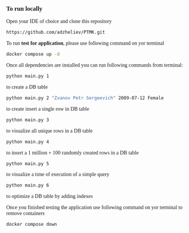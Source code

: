 <span style="font-family: Tahoma;"> 

### To run locally

Open your IDE of choice and clone this repository

```bash
https://github.com/adzheliev/PTMK.git
```
To run **test for application**, please use following command on yor terminal

```bash
docker compose up -d
```

Once all dependencies are installed you can run following commands from terminal:

```bash
python main.py 1
```
to create a DB table

```bash
python main.py 2 "Zvanov Petr Sergeevich" 2009-07-12 Female  
```
to create insert a single row in DB table

```bash
python main.py 3
```
to visualize all unique rows in a DB table

```bash
python main.py 4
```
to insert a 1 million + 100 randomly created rows in a DB table

```bash
python main.py 5
```
to visualize a time of execution of a simple query

```bash
python main.py 6
```
to optimize a DB table by adding indexes



Once you finished testing the application use following command on yor terminal to remove containers
```bash
docker compose down    
```

</span>